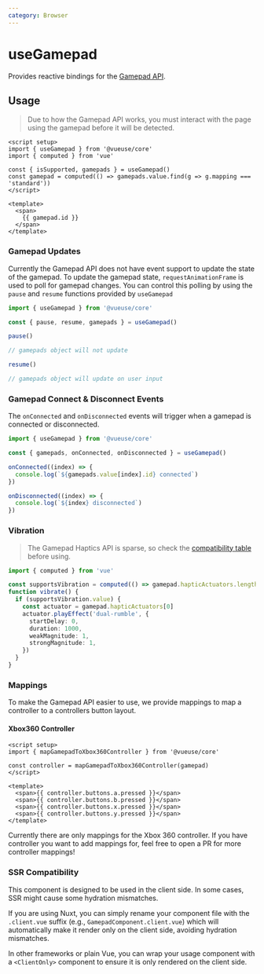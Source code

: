 ```yaml
---
category: Browser
---
```


# useGamepad

Provides reactive bindings for the [Gamepad API](https://developer.mozilla.org/en-US/docs/Web/API/Gamepad_API).

## Usage

> Due to how the Gamepad API works, you must interact with the page using the gamepad before it will be detected.

```vue
<script setup>
import { useGamepad } from '@vueuse/core'
import { computed } from 'vue'

const { isSupported, gamepads } = useGamepad()
const gamepad = computed(() => gamepads.value.find(g => g.mapping === 'standard'))
</script>

<template>
  <span>
    {{ gamepad.id }}
  </span>
</template>
```

### Gamepad Updates

Currently the Gamepad API does not have event support to update the state of the gamepad. To update the gamepad state, `requestAnimationFrame` is used to poll for gamepad changes. You can control this polling by using the `pause` and `resume` functions provided by `useGamepad`

```ts twoslash
import { useGamepad } from '@vueuse/core'

const { pause, resume, gamepads } = useGamepad()

pause()

// gamepads object will not update

resume()

// gamepads object will update on user input
```

### Gamepad Connect & Disconnect Events

The `onConnected` and `onDisconnected` events will trigger when a gamepad is connected or disconnected.

```ts twoslash
import { useGamepad } from '@vueuse/core'

const { gamepads, onConnected, onDisconnected } = useGamepad()

onConnected((index) => {
  console.log(`${gamepads.value[index].id} connected`)
})

onDisconnected((index) => {
  console.log(`${index} disconnected`)
})
```

### Vibration

> The Gamepad Haptics API is sparse, so check the [compatibility table](https://developer.mozilla.org/en-US/docs/Web/API/GamepadHapticActuator#browser_compatibility) before using.

```ts
import { computed } from 'vue'

const supportsVibration = computed(() => gamepad.hapticActuators.length > 0)
function vibrate() {
  if (supportsVibration.value) {
    const actuator = gamepad.hapticActuators[0]
    actuator.playEffect('dual-rumble', {
      startDelay: 0,
      duration: 1000,
      weakMagnitude: 1,
      strongMagnitude: 1,
    })
  }
}
```

### Mappings

To make the Gamepad API easier to use, we provide mappings to map a controller to a controllers button layout.

#### Xbox360 Controller

```vue
<script setup>
import { mapGamepadToXbox360Controller } from '@vueuse/core'

const controller = mapGamepadToXbox360Controller(gamepad)
</script>

<template>
  <span>{{ controller.buttons.a.pressed }}</span>
  <span>{{ controller.buttons.b.pressed }}</span>
  <span>{{ controller.buttons.x.pressed }}</span>
  <span>{{ controller.buttons.y.pressed }}</span>
</template>
```

Currently there are only mappings for the Xbox 360 controller. If you have controller you want to add mappings for, feel free to open a PR for more controller mappings!

### SSR Compatibility

This component is designed to be used in the client side. In some cases, SSR might cause some hydration mismatches.

If you are using Nuxt, you can simply rename your component file with the `.client.vue` suffix (e.g., `GamepadComponent.client.vue`) which will automatically make it render only on the client side, avoiding hydration mismatches.

In other frameworks or plain Vue, you can wrap your usage component with a `<ClientOnly>` component to ensure it is only rendered on the client side.
